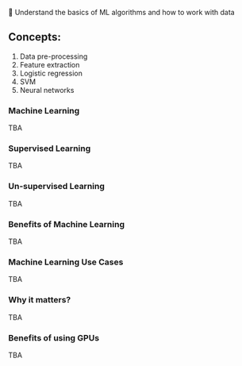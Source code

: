 📌 Understand the basics of ML algorithms and how to work with data

## Concepts:
1. Data pre-processing
2. Feature extraction
3. Logistic regression
4. SVM
5. Neural networks

### Machine Learning
TBA

### Supervised Learning
TBA

### Un-supervised Learning
TBA

### Benefits of Machine Learning
TBA

### Machine Learning Use Cases
TBA

### Why it matters?
TBA

### Benefits of using GPUs
TBA

